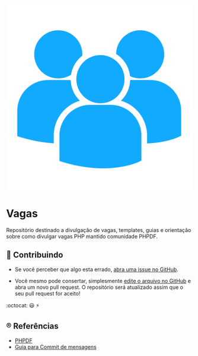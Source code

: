 <div align="center">

![Vagas](./vagas.png)

</div>

# Vagas

Repositório destinado a divulgação de vagas, templates, guias e orientação sobre como divulgar vagas PHP mantido comunidade PHPDF.

## :handshake: Contribuindo

 * Se você perceber que algo esta errado, [abra uma issue no GitHub](https://github.com/php-df/vagas/issues).

 * Você mesmo pode consertar, simplesmente [edite o arquivo no GitHub](https://github.com/php-df/vagas/edit/master/Readme.MD) e abra um novo pull request. O repositório será atualizado assim que o seu pull request for aceito!

:octocat: :smiley: :zap:

## :registered: Referências

- [PHPDF](https://phpdf.org.br)
- [Guia para Commit de mensagens](https://gitmoji.carloscuesta.me)
